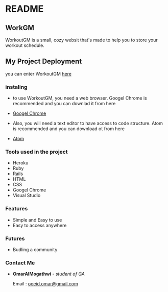 # README

## WorkGM

WorkoutGM is a small, cozy websit that's made to help you to store your workout schedule.



## My Project Deployment

you can enter WorkoutGM [here](https://fathomless-crag-74987.herokuapp.com/)


### instaling 
* to use WorkoutGM, you need a web browser. Googel Chrome is recommended and you can downlad it from here 
* [Googel Chrome](https://www.google.com/chrome/?brand=CHBD&gclid=CjwKCAiArJjvBRACEiwA-Wiqq2Hd77fj9GXsVzomECcKuzrYGVt6FOJQc35CSi0Lf3cMoXxKDyLFNxoCM8cQAvD_BwE&gclsrc=aw.ds) 


* Also, you will need a text editor to have         access to code structure. Atom is  recommended and you can download ot from        here  
- [Atom](https://atom.io/)  


### Tools used in the project

* Heroku
* Ruby
* Rails 
* HTML
* CSS
* Googel Chrome
* Visual Studio 

### Features

* Simple and Easy to use 
* Easy to access anywhere

### Futures       

*  Budling a community 

### Contact Me 

* **OmarAlMogathwi** - *student of GA* 

  Email : ooeid.omar@gmail.com 